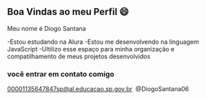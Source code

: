 ## Boa Vindas ao meu Perfil 😄

Meu nome é Diogo Santana

-Estou estudando na Alura
-Estou me desenvolvendo na linguagem JavaScript
-Ultilizo esse espaço para minha organização e compatilhamento de meus projetos desenvolvidos
### você entrar em contato comigo  
00001135647847sp@al.educacao.sp.gov.br
![]()
@DiogoSantana06


